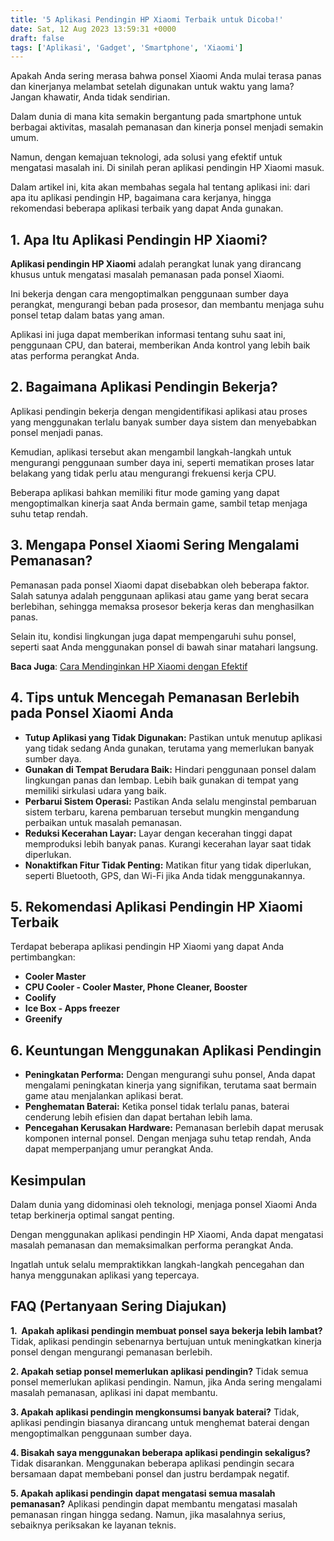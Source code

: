 ```yaml
---
title: '5 Aplikasi Pendingin HP Xiaomi Terbaik untuk Dicoba!'
date: Sat, 12 Aug 2023 13:59:31 +0000
draft: false
tags: ['Aplikasi', 'Gadget', 'Smartphone', 'Xiaomi']
---
```


Apakah Anda sering merasa bahwa ponsel Xiaomi Anda mulai terasa panas dan kinerjanya melambat setelah digunakan untuk waktu yang lama? Jangan khawatir, Anda tidak sendirian.

Dalam dunia di mana kita semakin bergantung pada smartphone untuk berbagai aktivitas, masalah pemanasan dan kinerja ponsel menjadi semakin umum.

Namun, dengan kemajuan teknologi, ada solusi yang efektif untuk mengatasi masalah ini. Di sinilah peran aplikasi pendingin HP Xiaomi masuk.

Dalam artikel ini, kita akan membahas segala hal tentang aplikasi ini: dari apa itu aplikasi pendingin HP, bagaimana cara kerjanya, hingga rekomendasi beberapa aplikasi terbaik yang dapat Anda gunakan.

**1\. Apa Itu Aplikasi Pendingin HP Xiaomi?**
---------------------------------------------

**Aplikasi pendingin HP Xiaomi** adalah perangkat lunak yang dirancang khusus untuk mengatasi masalah pemanasan pada ponsel Xiaomi.

Ini bekerja dengan cara mengoptimalkan penggunaan sumber daya perangkat, mengurangi beban pada prosesor, dan membantu menjaga suhu ponsel tetap dalam batas yang aman.

Aplikasi ini juga dapat memberikan informasi tentang suhu saat ini, penggunaan CPU, dan baterai, memberikan Anda kontrol yang lebih baik atas performa perangkat Anda.

**2\. Bagaimana Aplikasi Pendingin Bekerja?**
---------------------------------------------

Aplikasi pendingin bekerja dengan mengidentifikasi aplikasi atau proses yang menggunakan terlalu banyak sumber daya sistem dan menyebabkan ponsel menjadi panas.

Kemudian, aplikasi tersebut akan mengambil langkah-langkah untuk mengurangi penggunaan sumber daya ini, seperti mematikan proses latar belakang yang tidak perlu atau mengurangi frekuensi kerja CPU.

Beberapa aplikasi bahkan memiliki fitur mode gaming yang dapat mengoptimalkan kinerja saat Anda bermain game, sambil tetap menjaga suhu tetap rendah.

**3\. Mengapa Ponsel Xiaomi Sering Mengalami Pemanasan?**
---------------------------------------------------------

Pemanasan pada ponsel Xiaomi dapat disebabkan oleh beberapa faktor. Salah satunya adalah penggunaan aplikasi atau game yang berat secara berlebihan, sehingga memaksa prosesor bekerja keras dan menghasilkan panas.

Selain itu, kondisi lingkungan juga dapat mempengaruhi suhu ponsel, seperti saat Anda menggunakan ponsel di bawah sinar matahari langsung.

**Baca Juga**: [Cara Mendinginkan HP Xiaomi dengan Efektif](https://blog.ajiekusumadhany.com/cara-mendinginkan-hp-xiaomi/)

**4\. Tips untuk Mencegah Pemanasan Berlebih pada Ponsel Xiaomi Anda**
----------------------------------------------------------------------

*   **Tutup Aplikasi yang Tidak Digunakan:** Pastikan untuk menutup aplikasi yang tidak sedang Anda gunakan, terutama yang memerlukan banyak sumber daya.
*   **Gunakan di Tempat Berudara Baik:** Hindari penggunaan ponsel dalam lingkungan panas dan lembap. Lebih baik gunakan di tempat yang memiliki sirkulasi udara yang baik.
*   **Perbarui Sistem Operasi:** Pastikan Anda selalu menginstal pembaruan sistem terbaru, karena pembaruan tersebut mungkin mengandung perbaikan untuk masalah pemanasan.
*   **Reduksi Kecerahan Layar:** Layar dengan kecerahan tinggi dapat memproduksi lebih banyak panas. Kurangi kecerahan layar saat tidak diperlukan.
*   **Nonaktifkan Fitur Tidak Penting:** Matikan fitur yang tidak diperlukan, seperti Bluetooth, GPS, dan Wi-Fi jika Anda tidak menggunakannya.

**5\. Rekomendasi Aplikasi Pendingin HP Xiaomi Terbaik**
--------------------------------------------------------

Terdapat beberapa aplikasi pendingin HP Xiaomi yang dapat Anda pertimbangkan:

*   **Cooler Master**
*   **CPU Cooler - Cooler Master, Phone Cleaner, Booster**
*   **Coolify**
*   **Ice Box - Apps freezer**
*   **Greenify**

**6\. Keuntungan Menggunakan Aplikasi Pendingin**
-------------------------------------------------

*   **Peningkatan Performa:** Dengan mengurangi suhu ponsel, Anda dapat mengalami peningkatan kinerja yang signifikan, terutama saat bermain game atau menjalankan aplikasi berat.
*   **Penghematan Baterai:** Ketika ponsel tidak terlalu panas, baterai cenderung lebih efisien dan dapat bertahan lebih lama.
*   **Pencegahan Kerusakan Hardware:** Pemanasan berlebih dapat merusak komponen internal ponsel. Dengan menjaga suhu tetap rendah, Anda dapat memperpanjang umur perangkat Anda.

**Kesimpulan**
--------------

Dalam dunia yang didominasi oleh teknologi, menjaga ponsel Xiaomi Anda tetap berkinerja optimal sangat penting.

Dengan menggunakan aplikasi pendingin HP Xiaomi, Anda dapat mengatasi masalah pemanasan dan memaksimalkan performa perangkat Anda.

Ingatlah untuk selalu mempraktikkan langkah-langkah pencegahan dan hanya menggunakan aplikasi yang tepercaya.

**FAQ (Pertanyaan Sering Diajukan)**
------------------------------------

**1.  Apakah aplikasi pendingin membuat ponsel saya bekerja lebih lambat?** Tidak, aplikasi pendingin sebenarnya bertujuan untuk meningkatkan kinerja ponsel dengan mengurangi pemanasan berlebih.

**2\. Apakah setiap ponsel memerlukan aplikasi pendingin?** Tidak semua ponsel memerlukan aplikasi pendingin. Namun, jika Anda sering mengalami masalah pemanasan, aplikasi ini dapat membantu.

**3\. Apakah aplikasi pendingin mengkonsumsi banyak baterai?** Tidak, aplikasi pendingin biasanya dirancang untuk menghemat baterai dengan mengoptimalkan penggunaan sumber daya.

**4\. Bisakah saya menggunakan beberapa aplikasi pendingin sekaligus?** Tidak disarankan. Menggunakan beberapa aplikasi pendingin secara bersamaan dapat membebani ponsel dan justru berdampak negatif.

**5\. Apakah aplikasi pendingin dapat mengatasi semua masalah pemanasan?** Aplikasi pendingin dapat membantu mengatasi masalah pemanasan ringan hingga sedang. Namun, jika masalahnya serius, sebaiknya periksakan ke layanan teknis.